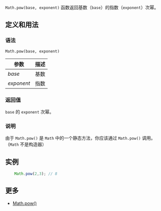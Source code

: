 `Math.pow(base, exponent)` 函数返回基数（`base`）的指数（`exponent`）次幂。

## 定义和用法

### 语法

`Math.pow(base, exponent) `

| 参数 | 描述 |
| --- | --- |
| _base_ | 基数 |
| _exponent_ | 指数 |

### 返回值

`base` 的 `exponent` 次幂。

### 说明

由于 `Math.pow()` 是 `Math` 中的一个静态方法，你应该通过 `Math.pow()` 调用。（`Math` 不是构造器）

## 实例

```javascript
    Math.pow(2,3); // 8
```

## 更多

*   [Math.pow()](https://developer.mozilla.org/zh-CN/docs/Web/JavaScript/Reference/Global_Objects/Math/pow)